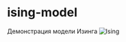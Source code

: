 # ising-model
Демонстрация модели Изинга ![Ising](https://github.com/damn6oodcoffee/ising-model/assets/154588284/917edf28-3739-4cc9-922c-ea3cdc706517)
